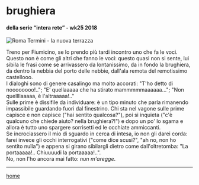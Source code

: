 # brughiera 

#### della serie “intera rete” - wk25 2018  
![](https://drive.google.com/uc?id=1Boo0QXCzvf6-oxwyOzoEuWeLDhNWMWUe "Roma Termini - la nuova terrazza")    
<!--- interarete037.png --->  
  
Treno per Fiumicino, se lo prendo più tardi incontro uno che fa le voci. Questo non è come gli altri che fanno le  voci: questo quasi non si sente, lui sibila le frasi come se arrivassero da lontanissimo, da in fondo la brughiera, da dentro la nebbia del porto delle nebbie, dall'ala remota del remotissimo castellooo.  
I dialoghi sono di genere casalingo ma molto accorati: "T'ho detto di noooooooo!.."; "E’ quellaaaaa che ha stirato mammmmmaaaaaa…"; "Non quellllaaaaa, è l'altraaaaa!.."  
Sulle prime è dissifile da individuare: è un tipo minuto che parla rimanendo impassibile guardando fuori dal finestrino. Chi sta nel vagone sulle prime capisce e non capisce ("hai sentito qualcosa?"), poi si inquieta ("c'è qualcuno che chiede aiuto? nella brughiera?!") e dopo un po' lo sgama e allora è tutto uno spargere sorrisetti ed le occhiate ammiccanti.  
Se incrociassero il mio di sguardo in cerca di intesa, io non gli darei corda: farei invece gli occhi interrogativi ("come dice scusi?", "ah no, non ho sentito nulla") e appena si girano sibilargli dietro come dall'oltretomba: "La portaaaaa!.. Chiuuuudi la portaaaaa!..".   
No, non l'ho ancora mai fatto: *nun  m'aregge*.  
  
---  
[home](/interarete.md) 
